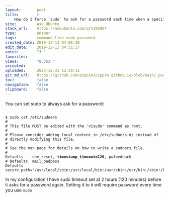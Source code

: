 ```yaml
---
layout:       post
title:        >
    How do I force `sudo` to ask for a password each time when a specific command is used?
site:         Ask Ubuntu
stack_url:    https://askubuntu.com/q/1195804
type:         Answer
tags:         command-line sudo password
created_date: 2019-12-13 04:08:20
edit_date:    2019-12-13 04:51:17
votes:        "3 "
favorites:    
views:        "8,353 "
accepted:     
uploaded:     2023-12-31 12:29:11
git_md_url:   https://github.com/pippim/pippim.github.io/blob/main/_posts/2019/2019-12-13-How-do-I-force-_sudo_-to-ask-for-a-password-each-time-when-a-specific-command-is-used_.md
toc:          false
navigation:   false
clipboard:    false
---
```


You can set sudo to always ask for a password:

<pre><code>
$ sudo cat /etc/sudoers
# 
# This file MUST be edited with the 'visudo' command as root.
# 
# Please consider adding local content in /etc/sudoers.d/ instead of
# directly modifying this file.
# 
# See the man page for details on how to write a sudoers file.
# 
Defaults	env_reset, <b>timestamp_timeout=120</b>, pwfeedback
# Defaults	mail_badpass
Defaults	secure_path="/usr/local/sbin:/usr/local/bin:/usr/sbin:/usr/bin:/sbin:/bin:/snap/bin"
</code></pre>

In my configuration I have sudo timeout set at 2 hours (120 minutes) before it asks for a password again. Setting it to `0` will require password every time you use `sudo`
